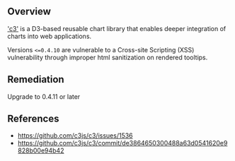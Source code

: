 ## Overview
['c3'](https://www.npmjs.com/package/c3) is a D3-based reusable chart library that enables deeper integration of charts into web applications.

Versions `<=0.4.10` are vulnerable to a Cross-site Scripting (XSS) vulnerability through improper html sanitization on rendered tooltips.

## Remediation
Upgrade to 0.4.11 or later

## References
- https://github.com/c3js/c3/issues/1536
- https://github.com/c3js/c3/commit/de3864650300488a63d0541620e9828b00e94b42


